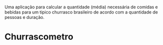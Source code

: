 Uma aplicação para calcular a quantidade (média) necessária  de comidas e bebidas para um tipico churrasco brasileiro de acordo com a quantidade de pessoas e duração.
# Churrascometro
